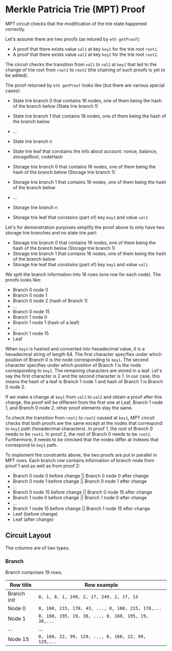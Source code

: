 # Merkle Patricia Trie (MPT) Proof

MPT circuit checks that the modification of the trie state happened correctly.

Let's assume there are two proofs (as retured by `eth getProof`):
 * A proof that there exists value `val1` at key `key1` for the trie root `root1`.
 * A proof that there exists value `val2` at key `key1` for the trie root `root2`.

The circuit checks the transition from `val1` to `val2` at `key1` that led to the change
of trie root from `root1` to `root2` (the chaining of such proofs is yet to be added).

The proof returned by `eth getProof` looks like (but there are various special cases):
 * State trie branch 0 that contains 16 nodes, one of them being the hash of the branch below (State trie branch 1)
 * State trie branch 1 that contains 16 nodes, one of them being the hash of the branch below
 * ...
 * State trie branch n
 * State trie leaf that constains the info about account: nonce, balance, storageRoot, codeHash

 * Storage trie branch 0 that contains 16 nodes, one of them being the hash of the branch below (Storage trie branch 1)
 * Storage trie branch 1 that contains 16 nodes, one of them being the hash of the branch below
 * ...
 * Storage trie branch n
 * Storage trie leaf that constains (part of) key `key1` and value `val1`

Let's for demonstration purposes simplify the proof above to only have two storage trie branches
and no state trie part:
 * Storage trie branch 0 that contains 16 nodes, one of them being the hash of the branch below (Storage trie branch 1)
 * Storage trie branch 1 that contains 16 nodes, one of them being the hash of the branch below
 * Storage trie leaf that constains (part of) key `key1` and value `val1`

We split the branch information into 16 rows (one row for each node). The proofs looks like:
 * Branch 0 node 0
 * Branch 0 node 1
 * Branch 0 node 2 (hash of Branch 1)
 * ...
 * Branch 0 node 15
 * Branch 1 node 0
 * Branch 1 node 1 (hash of a leaf)
 * ...
 * Branch 1 node 15
 * Leaf

When `key1` is hashed and converted into hexadecimal value, it is a hexadecimal string of
length 64. The first character specifies under which position of Branch 0 is the node
corresponding to `key1`.
The second character specifies under which position of Branch 1 is the node
corresponding to `key1`. The remaining characters are stored in a leaf.
Let's say the first character is 2 and the second character is 1.
In our case, this means the hash of a leaf is Branch 1 node 1 and hash of Branch 1 is
Branch 0 node 2. 

If we make a change at `key1` from `val1` to `val2` and obtain a proof after this change,
the proof will be different from the first one at Leaf, Branch 1 node 1, and Branch 0 node 2,
other proof elements stay the same.

To check the transition from `root1` to `root2` caused at `key1`, MPT circuit checks that both
proofs are the same except at the nodes that correspond to `key1` path (hexadecimal characters).
In proof 1, the root of Branch 0 needs to be `root1`.
In proof 2, the root of Branch 0 needs to be `root2`.
Furthermore, it needs to be checked that the nodes differ at indexes that
correspond to `key1` path.

To implement the constraints above, the two proofs are put in parallel in MPT rows.
Each branch row contains information of branch node from proof 1 and as well as from proof 2:
 * Branch 0 node 0 before change || Branch 0 node 0 after change
 * Branch 0 node 1 before change || Branch 0 node 1 after change
 * ...
 * Branch 0 node 15 before change || Branch 0 node 15 after change
 * Branch 1 node 0 before change || Branch 1 node 0 after change
 * ...
 * Branch 1 node 15 before change || Branch 1 node 15 after change
 * Leaf (before change)
 * Leaf (after change)

## Circuit Layout

The columns are of two types.

### Branch

Branch comprises 19 rows.

| Row title           | Row example                                                       |
| --------------------- | ------------------------------------------------------------------ |
| Branch init            | `0, 1, 0, 1, 249, 2, 17, 249, 2, 17, 13`                                     |
| Node 0              | `0, 160, 215, 178, 43, ..., 0, 160, 215, 178,...`                                      |
| Node 1              | `0, 160, 195, 19, 38, ..., 0, 160, 195, 19, 38,...`                                      |
| ...              | ...                                      |
| Node 15              | `0, 160, 22, 99, 129, ..., 0, 160, 22, 99, 129,...`                                      |
